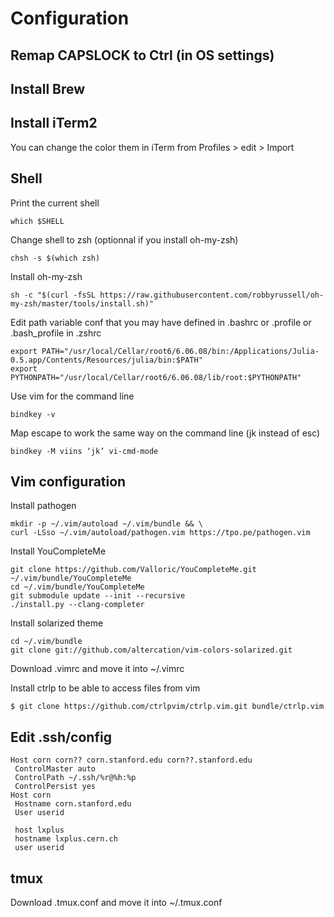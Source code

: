 # Configuration

## Remap CAPSLOCK to Ctrl (in OS settings)

## Install Brew

## Install iTerm2
You can change the color them in iTerm from Profiles > edit > Import

## Shell
Print the current shell

```
which $SHELL 
```

Change shell to zsh (optionnal if you install oh-my-zsh)
```
chsh -s $(which zsh)
```

Install oh-my-zsh
```
sh -c "$(curl -fsSL https://raw.githubusercontent.com/robbyrussell/oh-my-zsh/master/tools/install.sh)"
```

Edit path variable conf that you may have defined in .bashrc or .profile or .bash_profile in .zshrc
```
export PATH="/usr/local/Cellar/root6/6.06.08/bin:/Applications/Julia-0.5.app/Contents/Resources/julia/bin:$PATH"
export PYTHONPATH="/usr/local/Cellar/root6/6.06.08/lib/root:$PYTHONPATH"
```

Use vim for the command line
```
bindkey -v
```

Map escape to work the same way on the command line (jk instead of esc)
```
bindkey -M viins ‘jk’ vi-cmd-mode
```

## Vim configuration

Install pathogen
```
mkdir -p ~/.vim/autoload ~/.vim/bundle && \
curl -LSso ~/.vim/autoload/pathogen.vim https://tpo.pe/pathogen.vim
```

Install YouCompleteMe
```
git clone https://github.com/Valloric/YouCompleteMe.git ~/.vim/bundle/YouCompleteMe
cd ~/.vim/bundle/YouCompleteMe
git submodule update --init --recursive
./install.py --clang-completer
```

Install solarized theme
```
cd ~/.vim/bundle
git clone git://github.com/altercation/vim-colors-solarized.git
```

Download .vimrc and move it into ~/.vimrc


Install ctrlp to be able to access files from vim

```
$ git clone https://github.com/ctrlpvim/ctrlp.vim.git bundle/ctrlp.vim
```


## Edit .ssh/config

```
Host corn corn?? corn.stanford.edu corn??.stanford.edu
 ControlMaster auto
 ControlPath ~/.ssh/%r@%h:%p
 ControlPersist yes
Host corn
 Hostname corn.stanford.edu
 User userid

 host lxplus
 hostname lxplus.cern.ch
 user userid

```

## tmux

Download .tmux.conf and move it into ~/.tmux.conf
